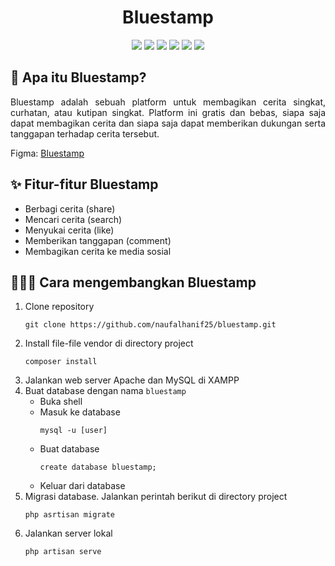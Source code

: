 <!-- Judul -->
<div align="center">
    <h1>Bluestamp</h1>
</div>

<!-- Badge -->
<div align="center">
    <img src="https://img.shields.io/badge/laravel-%23FF2D20.svg?style=for-the-badge&logo=laravel&logoColor=white" />
    <img src="https://img.shields.io/badge/php-%23777BB4.svg?style=for-the-badge&logo=php&logoColor=white" />
    <img src="https://img.shields.io/badge/JavaScript-323330?style=for-the-badge&logo=javascript&logoColor=F7DF1E" /> 
    <img src="https://img.shields.io/badge/HTML5-E34F26?style=for-the-badge&logo=html5&logoColor=white" /> 
    <img src="https://img.shields.io/badge/CSS3-1572B6?style=for-the-badge&logo=css3&logoColor=white" />
    <img src="https://img.shields.io/badge/mysql-4479A1.svg?style=for-the-badge&logo=mysql&logoColor=white" />
</div>

<!-- Deskripsi -->
<h2>
    📝 Apa itu Bluestamp?
</h2>
<p align="justify">
Bluestamp adalah sebuah platform untuk membagikan cerita singkat, curhatan, atau kutipan singkat. Platform ini gratis dan bebas, siapa saja dapat membagikan cerita dan siapa saja dapat memberikan dukungan serta tanggapan terhadap cerita tersebut.

Figma: <a href="https://www.figma.com/design/Ee3HQEYQuH4UFZeZCLeqFJ/Bluestamp?node-id=36-343&t=DYHvm3YMzTOsOOcG-1" target="_blank">Bluestamp</a>
</p>

<!-- Fitur -->
<h2>
    ✨ Fitur-fitur Bluestamp
</h2>
<ul>
    <li>Berbagi cerita (share)</li>
    <li>Mencari cerita (search)</li>
    <li>Menyukai cerita (like)</li>
    <li>Memberikan tanggapan (comment)</li>
    <li>Membagikan cerita ke media sosial</li>
</ul>

<!-- Cara mengembangkan Bluestamp -->
<h2>
    🧑🏻‍💻 Cara mengembangkan Bluestamp
</h2>
<ol>
    <li>
        Clone repository
        <pre><code>git clone https://github.com/naufalhanif25/bluestamp.git</code></pre>
    </li>
    <li>
        Install file-file vendor di directory project
        <pre><code>composer install</code></pre>
    </li>
    <li>Jalankan web server Apache dan MySQL di XAMPP</li>
    <li>
        Buat database dengan nama <code>bluestamp</code>
        <ul>
            <li>Buka shell</li>
            <li>Masuk ke database
                <pre><code>mysql -u [user]</code></pre>
            </li>
            <li>Buat database 
                <pre><code>create database bluestamp;</code></pre>
            </li>
            <li>Keluar dari database</li>
        </ul>
    </li>
    <li>
        Migrasi database. Jalankan perintah berikut di directory project
        <pre><code>php asrtisan migrate</code></pre>
    </li>
    <li>
        Jalankan server lokal
        <pre><code>php artisan serve</code></pre>
    </li>
</ol>